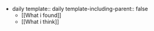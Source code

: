 - daily
  template:: daily
  template-including-parent:: false
	- [[What i found]]
	- [[What i think]]